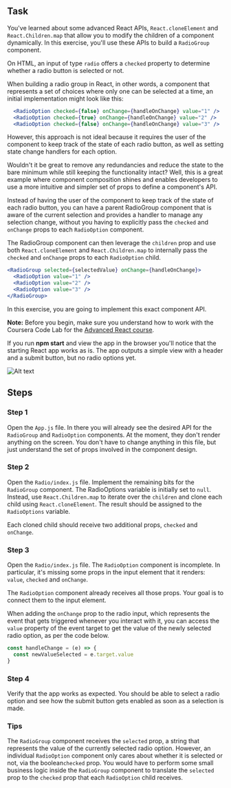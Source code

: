 
## Task

You've learned about some advanced React APIs, `React.cloneElement` and `React.Children.map` that allow you to modify the children of a component dynamically.
In this exercise, you'll use these APIs to build a `RadioGroup` component.

On HTML, an input of type `radio` offers a `checked` property to determine whether a radio button is selected or not.

When building a radio group in React, in other words, a component that represents a set of choices where only one can be selected at a time, an initial implementation might look like this:

```jsx
  <RadioOption checked={false} onChange={handleOnChange} value="1" />
  <RadioOption checked={true} onChange={handleOnChange} value="2" />
  <RadioOption checked={false} onChange={handleOnChange} value="3" />
```

However, this approach is not ideal because it requires the user of the component to keep track of the state of each radio button,
as well as setting state change handlers for each option.

Wouldn't it be great to remove any redundancies and reduce the state to the bare minimum while still keeping the functionality intact? 
Well, this is a great example where component composition shines and enables developers to use a more intuitive and simpler set of props to define a component's API.

Instead of having the user of the component to keep track of the state of each radio button,
you can have a parent RadioGroup component that is aware of the current selection and provides a handler to manage any selection change,
without you having to explicitly pass the `checked` and `onChange` props to each `RadioOption` component.

The RadioGroup component can then leverage the `children` prop and use both `React.cloneElement` and `React.Children.map` to internally pass the `checked` and `onChange` props to each `RadioOption` child.

```jsx
<RadioGroup selected={selectedValue} onChange={handleOnChange}>
  <RadioOption value="1" />
  <RadioOption value="2" />
  <RadioOption value="3" />
</RadioGroup>
```

In this exercise, you are going to implement this exact component API.

**Note:** Before you begin, make sure you understand how to work with the Coursera Code Lab for the [Advanced React course](https://www.coursera.org/learn/advanced-react/supplement/htaLX/working-with-labs-in-this-course).

If you run **npm start** and view the app in the browser you'll notice that the starting React app works as is.
The app outputs a simple view with a header and a submit button, but no radio options yet.

![Alt text](images/image1.png)

## Steps

### **Step 1**

Open the `App.js` file. In there you will already see the desired API for the `RadioGroup` and `RadioOption` components.
At the moment, they don't render anything on the screen. You don't have to change anything in this file, but just understand the set of props involved in the component design.

### **Step 2**

Open the `Radio/index.js` file. Implement the remaining bits for the `RadioGroup` component. The RadioOptions variable is initially set to `null`.
Instead, use `React.Children.map` to iterate over the `children` and clone each child using `React.cloneElement`. The result should be assigned to the `RadioOptions` variable.

Each cloned child should receive two additional props, `checked` and `onChange`.

### **Step 3**

Open the `Radio/index.js` file. The `RadioOption` component is incomplete. In particular, it's missing some props in the input element that it renders: `value`, `checked` and `onChange`.

The `RadioOption` component already receives all those props. Your goal is to connect them to the input element.

When adding the `onChange` prop to the radio input, which represents the event that gets triggered whenever you interact with it, you can access the `value` property of the event target to get the value of the newly selected radio option, as per the code below.

```jsx
const handleChange = (e) => {
  const newValueSelected = e.target.value
}
```

### **Step 4**

Verify that the app works as expected. You should be able to select a radio option and see how the submit button gets enabled as soon as a selection is made.

### **Tips**
The `RadioGroup` component receives the `selected` prop, a string that represents the value of the currently selected radio option.
However, an individual `RadioOption` component only cares about whether it is selected or not, via the boolean`checked` prop.
You would have to perform some small business logic inside the `RadioGroup` component to translate the `selected` prop to the `checked` prop that each `RadioOption` child receives.
